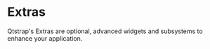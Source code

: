 # Extras

Qtstrap's Extras are optional, advanced widgets and subsystems to enhance your application.
